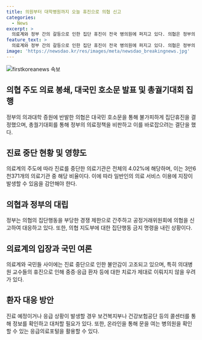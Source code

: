 ```yaml
---
title: 의원부터 대학병원까지 오늘 휴진으로 의협 신고
categories:
  - News
excerpt: >
  의료계와 정부 간의 갈등으로 인한 집단 휴진이 전국 병의원에 퍼지고 있다. 의협은 정부의 대의에 반발하여 국민들에게 불편을 줄 수밖에 없다고 주장하며 총궐기대회를 열 예정이다. 대학병원 교수들도 휴진에 나설 가능성이 있지만 중증·응급 진료는 유지될 것으로 전망된다. 의료계와 정부 간의 갈등이 급격히 심화되고 있으며, 환자들은 진료 여부를 사전에 확인하는 것이 좋다.
feature_text: >
  의료계와 정부 간의 갈등으로 인한 집단 휴진이 전국 병의원에 퍼지고 있다. 의협은 정부의 대의에 반발하여 국민들에게 불편을 줄 수밖에 없다고 주장하며 총궐기대회를 열 예정이다. 대학병원 교수들도 휴진에 나설 가능성이 있지만 중증·응급 진료는 유지될 것으로 전망된다. 의료계와 정부 간의 갈등이 급격히 심화되고 있으며, 환자들은 진료 여부를 사전에 확인하는 것이 좋다.
image: 'https://newsdao.kr/res/images/meta/newsdao_breakingnews.jpg'
---
```


<p><img src="https://newsdao.kr/res/images/meta/newsdao_breakingnews.jpg" alt="firstkoreanews 속보" /></p>

<h2>의협 주도 의료 봉쇄, 대국민 호소문 발표 및 총궐기대회 집행</h2>

<p data-ke-size="size16">정부의 의과대학 증원에 반발한 의협은 대국민 호소문을 통해 불가피하게 집단휴진을 결정했으며, 총궐기대회를 통해 정부의 의료정책을 비판하고 이를 바로잡으려는 결단을 했다.</p>

<h2>진료 중단 현황 및 영향도</h2>

<p data-ke-size="size16">의료계의 주도에 따라 진료를 중단한 의료기관은 전체의 4.02%에 해당하며, 이는 3만6천371개의 의료기관 중 해당 비율이다. 이에 따라 일반인의 의료 서비스 이용에 지장이 발생할 수 있음을 감안해야 한다.</p>

<h2>의협과 정부의 대립</h2>

<p data-ke-size="size16">정부는 의협의 집단행동을 부당한 경쟁 제한으로 간주하고 공정거래위원회에 의협을 신고하여 대응하고 있다. 또한, 의협 지도부에 대한 집단행동 금지 명령을 내린 상황이다.</p>

<h2>의료계의 입장과 국민 여론</h2>

<p data-ke-size="size16">의료계와 국민들 사이에는 진료 중단으로 인한 불안감이 고조되고 있으며, 특히 의대병원 교수들의 휴진으로 인해 중증·응급 환자 등에 대한 치료가 제대로 이뤄지지 않을 우려가 있다.</p>

<h2>환자 대응 방안</h2>

<p data-ke-size="size16">진료 예정이거나 응급 상황이 발생할 경우 보건복지부나 건강보험공단 등의 콜센터를 통해 정보를 확인하고 대처할 필요가 있다. 또한, 온라인을 통해 문을 여는 병의원을 확인할 수 있는 응급의료포털을 활용할 수 있다.</p>

